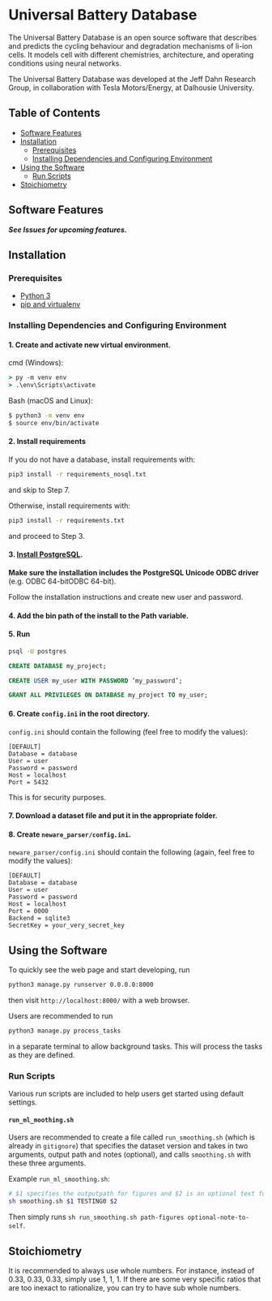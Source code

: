 # Universal Battery Database

The Universal Battery Database is an open source software that describes and predicts the cycling behaviour and degradation mechanisms of li-ion cells. It models cell with different chemistries, architecture, and operating conditions using neural networks.

The Universal Battery Database was developed at the Jeff Dahn Research Group, in collaboration with Tesla Motors/Energy, at Dalhousie University.

## Table of Contents

- [Software Features](#software-features)
- [Installation](#installation)
  * [Prerequisites](#prerequisites)
  * [Installing Dependencies and Configuring Environment](#installing-dependencies-and-configuring-environment)
- [Using the Software](#using-the-software)
  * [Run Scripts](#run-scripts)
- [Stoichiometry](#stoichiometry)

## Software Features

***See Issues for upcoming features.***

## Installation

### Prerequisites

- [Python 3](https://www.python.org/downloads/)
- [pip and virtualenv](https://packaging.python.org/guides/installing-using-pip-and-virtual-environments/)


### Installing Dependencies and Configuring Environment

#### 1. Create and activate new virtual environment.

cmd (Windows):
```cmd
> py -m venv env
> .\env\Scripts\activate
```

Bash (macOS and Linux):
```bash
$ python3 -m venv env
$ source env/bin/activate
```

#### 2. Install requirements

If you do not have a database, install requirements with:
```bash
pip3 install -r requirements_nosql.txt
```
and skip to Step 7.

Otherwise, install requirements with:
```bash
pip3 install -r requirements.txt
```
and proceed to Step 3.


#### 3. [Install PostgreSQL](https://www.2ndquadrant.com/en/blog/pginstaller-install-postgresql/).

**Make sure the installation includes the PostgreSQL Unicode ODBC driver** (e.g. ODBC 64-bitODBC 64-bit).

Follow the installation instructions and create new user and password.

#### 4. Add the bin path of the install to the Path variable.

#### 5. Run

```bash
psql -U postgres
```

```sql
CREATE DATABASE my_project;

CREATE USER my_user WITH PASSWORD ‘my_password’;

GRANT ALL PRIVILEGES ON DATABASE my_project TO my_user;
```


#### 6. Create `config.ini` in the root directory.

`config.ini` should contain the following (feel free to modify the values):

```
[DEFAULT]
Database = database
User = user
Password = password
Host = localhost
Port = 5432
```

This is for security purposes.

#### 7. Download a dataset file and put it in the appropriate folder.

#### 8. Create `neware_parser/config.ini`.

`neware_parser/config.ini` should contain the following (again, feel free to modify the values):

```
[DEFAULT]
Database = database
User = user
Password = password
Host = localhost
Port = 0000
Backend = sqlite3
SecretKey = your_very_secret_key
```


## Using the Software

To quickly see the web page and start developing, run
```bash
python3 manage.py runserver 0.0.0.0:8000
```
then visit `http://localhost:8000/` with a web browser.

Users are recommended to run
```bash
python3 manage.py process_tasks
```
in a separate terminal to allow background tasks. This will process the tasks as they are defined.

### Run Scripts

Various run scripts are included to help users get started using default settings.

#### `run_ml_moothing.sh`

Users are recommended to create a file called `run_smoothing.sh` (which is already in `gitignore`) that specifies the dataset version and takes in two arguments, output path and notes (optional), and calls `smoothing.sh` with these three arguments.

Example `run_ml_smoothing.sh`:
```bash
# $1 specifies the outputpath for figures and $2 is an optional text for notes
sh smoothing.sh $1 TESTING0 $2
```

Then simply runs `sh run_smoothing.sh path-figures optional-note-to-self`.



## Stoichiometry
It is recommended to always use whole numbers. For instance, instead of 0.33, 0.33, 0.33, simply use 1, 1, 1. If there are some very specific ratios that are too inexact to rationalize, you can try to have sub whole numbers.